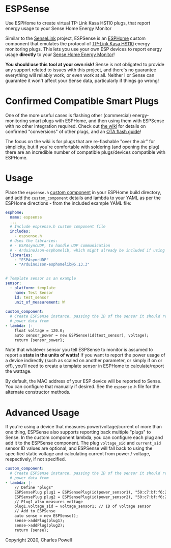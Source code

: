 # ESPSense
Use ESPHome to create virtual TP-Link Kasa HS110 plugs, that report energy usage to your Sense Home Energy Monitor

Similar to the [SenseLink](https://github.com/cbpowell/SenseLink) project, ESPSense is an [ESPHome](https://esphome.io) custom component that emulates the protocol of [TP-Link Kasa HS110](https://www.tp-link.com/us/home-networking/smart-plug/hs110/) energy monitoring plugs. This lets you use your own ESP devices to report energy usage **directly** to your [Sense Home Energy Monitor](https://sense.com/)!

**You should use this tool at your own risk!** Sense is not obligated to provide any support related to issues with this project, and there's no guarantee everything will reliably work, or even work at all. Neither I or Sense can guarantee it won't affect your Sense data, particularly if things go wrong!

# Confirmed Compatible Smart Plugs
One of the more useful cases is flashing other (commercial) energy-monitoring smart plugs with ESPHome, and then using them with ESPSense with no other integration required. Check out [the wiki](https://github.com/cbpowell/ESPSense/wiki) for details on confirmed "conversions" of other plugs, and an [OTA flash guide](https://github.com/cbpowell/ESPSense/wiki/Flashing-ESPHome-via-OTA)!

The focus on the wiki is for plugs that are re-flashable "over the air" for simplicity, but if you're comfortable with soldering (and opening the plug) there are  an incredible number of compatible plugs/devices compatible with ESPHome.

# Usage
Place the `espsense.h` [custom component](https://esphome.io/custom/custom_component.html) in your ESPHome build directory, and add the `custom_component` details and lambda to your YAML as per the ESPHome directions - from the included example YAML file:

```yaml
esphome:
  name: espsense
  ...
  # Include espsense.h custom component file
  includes:
    - espsense.h
  # Uses the libraries:
  # - ESPAsyncUDP, to handle UDP communication
  # - ArduinoJson-esphomelib, which might already be included if using the ESPHome webserver
  libraries:
    - "ESPAsyncUDP"
    - "ArduinoJson-esphomelib@5.13.3"
    

# Template sensor as an example
sensor:
  - platform: template
    name: Test Sensor
    id: test_sensor
    unit_of_measurement: W
  
custom_component:
  # Create ESPSense instance, passing the ID of the sensor it should retrieve
  # power data from
- lambda: |-
    float voltage = 120.0;
    auto sensor_power = new ESPSense(id(test_sensor), voltage);
    return {sensor_power};
```

Note that whatever sensor you tell ESPSense to monitor is assumed to report a **state in the units of watts!** If you want to report the power usage of a device indirectly (such as scaled on another parameter, or simply if on or off), you'll need to create a template sensor in ESPHome to calculate/report the wattage.

By default, the MAC address of your ESP device will be reported to Sense. You can configure that manually if desired. See the `espsense.h` file for the alternate constructor methods.

# Advanced Usage
If you're using a device that measures power/voltage/current of more than one thing, ESPSense also supports reporting back multiple "plugs" to Sense. In the custom component lambda, you can configure each plug and add it to the ESPSense component. The plug `voltage_sid` and `current_sid` sensor ID values are optional, and ESPSense will fall back to using the specified static voltage and calculating current from power / voltage, respectively, if not specified.
```yaml
custom_component:
  # Create ESPSense instance, passing the ID of the sensor it should retrieve
  # power data from
- lambda: |-
    // Define "plugs"
    ESPSensePlug plug1 = ESPSensePlug(id(power_sensor1), "50:c7:bf:f6:2b:01", "plug1", 120.0);
    ESPSensePlug plug2 = ESPSensePlug(id(power_sensor2), "50:c7:bf:f6:2b:02", "plug2", 120.0);
    // Plug1 also measures voltage
    plug1.voltage_sid = voltage_sensor1; // ID of voltage sensor
    // Add to ESPSense
    auto sense = new ESPSense();
    sense->addPlug(plug1);
    sense->addPlug(plug2);
    return {sense};
```



Copyright 2020, Charles Powell
